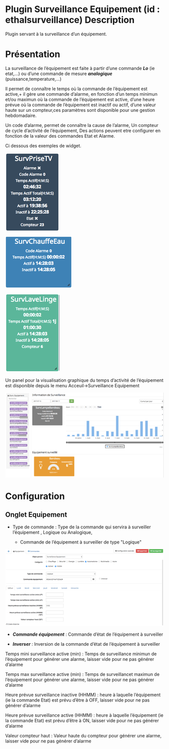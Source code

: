 # Plugin Surveillance Equipement (id : ethalsurveillance) Description

Plugin servant à la surveillance d’un équipement.

# Présentation

La surveillance de l’équipement est faite à partir d’une commande ***Lo*** (ie etat,…) ou d’une commande de mesure ***analogique*** (puissance,temperature,…)

Il permet de connaître le temps où la commande de l’équipement est active,+ il gère une commande d’alarme, en fonction d’un temps minimun et/ou maximun où la commande de l’équipement est active, d’une heure prévue où la commande de l’équipement est inactif ou actif, d’une valeur haute sur un compteur,ces paramètres sont disponible pour une gestion hebdomadaire.

Un code d’alarme, permet de connaître la cause de l’alarme,
Un compteur de cycle d’activité de l’équipement,
Des actions peuvent etre configurer en fonction de la valeur des commandes Etat et Alarme.

Ci dessous des exemples de widget.

![utilisation1-widget](../images/utilisation1-widget.png)

![utilisation2-widget](../images/utilisation2-widget.png)

![utilisation3-widget](../images/utilisation3-widget.png)

Un panel pour la visualisation graphique du temps d’activité de l’équipement est disponible depuis le menu Acceuil→Surveillance Equipement

![panel](../images/panel.png)

# Configuration

## Onglet Equipement
  * Type de commande : Type de la commande qui servira à surveiller l’équipement , Logique ou Analogique,

    * Commande de l’équipement à surveiller de type "Logique"
  
  ![equipement logique](../images/equipement-logique.png)
  
  * ***Commande équipement*** : Commande d’état de l’équipement à surveiller

  * ***Inverser*** : Inversion de la commande d’état de l’équipement à surveiller

Temps mini surveillance active (min) : Temps de surveillance minimun de l’équipement pour générer une alarme, laisser vide pour ne pas générer d’alarme

Temps max surveillance active (min) : Temps de surveillancet maximun de l’équipement pour générer une alarme, laisser vide pour ne pas générer d’alarme

Heure prévue surveillance inactive (HHMM) : heure à laquelle l’équipement (ie la commande Etat) est prévu d’être à OFF, laisser vide pour ne pas générer d’alarme

Heure prévue surveillance active (HHMM) : heure à laquelle l’équipement (ie la commande Etat) est prévu d’être à ON, laisser vide pour ne pas générer d’alarme

Valeur compteur haut : Valeur haute du compteur pour générer une alarme, laisser vide pour ne pas générer d’alarme
